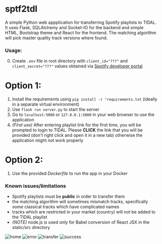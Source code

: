 # sptf2tdl
A simple Python web appplication for transferring Spotify playlists to TIDAL.
It uses Flask, SQLAlchemy and Socket-IO for the backend and simple HTML, Bootstrap theme and React for the frontend. The matching algorithm will pick master quality track versions where found.

### Usage:
0. Create `.env` file in root directory with `client_id="???"` and `client_secret="???"` values obtained via [Spotify developer portal](https://developer.spotify.com/dashboard/applications)
# Option 1:
1. Install the requirements using `pip install -r "requirements.txt` (ideally in a separate virtual environment)
2. Use `flask run server.py` to start the server
3. Go to `localhost:5000` or `127.0.0.1:5000` in your web browser to use the application
4. *(First use)* After entering playlist link for the first time, you will be prompted to login to TIDAL. Please **CLICK** the link that you will be provided (don't right click and open it in a new tab) otherwise the application might not work properly
# Option 2:
1. Use the provided *Dockerfile* to run the app in your Docker

### Known issues/limitations
- Spotify playlists must be **public** in order to transfer them
- the matching algorithm will sometimes mismatch tracks, specifically some classical tracks which have complicated names
- tracks which are restricted in your market (country) will not be added to the TIDAL playlist
- *(NOTE)* node.js is used only for Babel conversion of React JSX in the static/src directory

![home](https://user-images.githubusercontent.com/38385475/207037038-4e074684-105b-41b4-98ab-2d516e880a5c.png)
![error](https://user-images.githubusercontent.com/38385475/207037032-5cfbeb60-e170-48f1-b8bd-77da43e37743.png)
![transfer](https://user-images.githubusercontent.com/38385475/207037041-7b85170a-41d2-4b02-a383-9efcd88299a3.png)
![success](https://user-images.githubusercontent.com/38385475/207037040-fc88ef55-aaad-4898-b67d-9804b78df07d.png)

